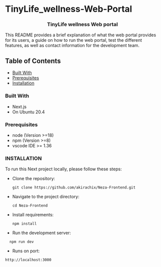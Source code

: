 # TinyLife_wellness-Web-Portal
<a name="readme-top"></a>
<h3 align="center">TinyLife wellness Web portal</h3>
  This README provides a brief explanation of what the web portal provides for its users, a guide on how to run the web portal, test the different features, as well as contact information for the development team.
  
## Table of Contents
- [Built With](#built-with)
- [Prerequisites](#prerequisites)
- [Installation](#installation)
### Built With
- Next.js
- On Ubuntu 20.4


### Prerequisites
- node (Version >=18)
- npm (Version >=8)
- vscode IDE >= 1.36
  
### INSTALLATION
To run this Next project locally, please follow these steps:
- Clone the repository:
  ```
  git clone https://github.com/akirachix/Neza-Frontend.git
  ```

- Navigate to the project directory:
  ```
  cd Neza-Frontend
  ```
  
- Install requirements:
  ```
  npm install
  ```
  
- Run the development server:
```
  npm run dev
```
- Runs on port:
```
http://localhost:3000 
```
  
